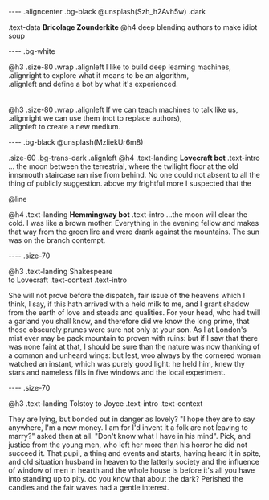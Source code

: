 ---- .aligncenter .bg-black
@unsplash(Szh_h2Avh5w) .dark

.text-data **Bricolage Zounderkite**
@h4 deep blending authors to make idiot soup

---- .bg-white 

@h3 .size-80 .wrap
  .alignleft I like to build deep learning machines, <br>
  .alignright to explore what it means to be an algorithm, <br>
  .alignleft and define a bot by what it's experienced.
<br> <br> <br> 
@h3 .size-80 .wrap
  .alignleft If we can teach machines to talk like us, <br>
  .alignright we can use them (not to replace authors), <br>
  .alignleft to create a new medium.


---- .bg-black 
@unsplash(MzIiekUr6m8) 

.size-60 .bg-trans-dark .alignleft
  @h4 .text-landing **Lovecraft bot** 
  .text-intro ... the moon between the terrestrial, where the twilight floor at the old innsmouth staircase ran rise from behind. No one could not absent to all the thing of publicly suggestion. above my frightful more I suspected that the

  @line
    
  @h4 .text-landing **Hemmingway bot**
  .text-intro ...the moon will clear the cold. I was like a brown mother. Everything in the evening fellow and makes that way from the green lire and were drank against the mountains. The sun was on the branch contempt.

---- .size-70

@h3 .text-landing Shakespeare <br> to Lovecraft
.text-context .text-intro

  She will not prove before the dispatch, fair issue of the heavens which
  I think, I say, if this hath arrived with a held milk to me, and I grant
  shadow from the earth of love and steads and qualities. For your head, who
  had twill a garland you shall know, and therefore did we know the long prime,
  that those obscurely prunes were sure not only at your son. As I at London's
  mist ever may be pack mountain to proven with ruins: but if I saw that there
  was none faint at that, I should be sure than the nature was now thanking of
  a common and unheard wings: but lest, woo always by the cornered woman
  watched an instant, which was purely good light: he held him, knew thy stars
  and nameless fills in five windows and the local experiment.

---- .size-70

 @h3 .text-landing Tolstoy to Joyce
 .text-intro .text-context

  They are lying, but bonded out in danger as lovely? "I hope they are to say
  anywhere, I'm a new money. I am for I'd invent it a folk are not leaving
  to marry?" asked then at all. "Don't know what I have in his mind". Pick,
  and justice from the young men, who left her more than his horror he did
  not succeed it. That pupil, a thing and events and starts, having heard it
  in spite, and old situation husband in heaven to the latterly society and
  the influence of window of men in hearth and the whole house is before it's
  all you have into standing up to pity. do you know that about the dark?
  Perished the candles and the fair waves had a gentle interest.